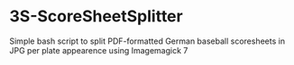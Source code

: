 # 3S-ScoreSheetSplitter
Simple bash script to split PDF-formatted German baseball scoresheets in JPG per plate appearence using Imagemagick 7
